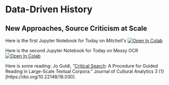 # Data-Driven History 
## New Approaches, Source Criticism at Scale

Here is the first Jupyter Notebook for Today on *Mitchell's* [![Open In Colab](https://colab.research.google.com/assets/colab-badge.svg)](https://colab.research.google.com/github/dcsw2/ddh/blob/main/DW_NewsPaperMetadata_ExploringMitchells.ipynb)

Here is the second Jupyter Notebook for Today on Messy OCR [![Open In Colab](https://colab.research.google.com/assets/colab-badge.svg)](https://colab.research.google.com/github/dcsw2/ddh/blob/main/DW_Working_with_OCR.ipynb)

Here is some reading: Jo Guldi, “[Critical Search](https://culturalanalytics.org/article/11028): A Procedure for Guided Reading in Large-Scale Textual Corpora.” Journal of Cultural Analytics 3 (1) [https:/​/​doi.org/​10.22148/​16.030].
